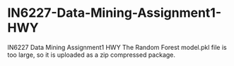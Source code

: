 # IN6227-Data-Mining-Assignment1-HWY
IN6227 Data Mining Assignment1 HWY
The Random Forest model.pkl file is too large, so it is uploaded as a zip compressed package.

